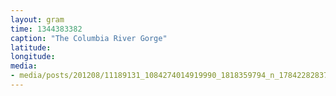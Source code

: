 ```yaml
---
layout: gram
time: 1344383382
caption: "The Columbia River Gorge"
latitude: 
longitude: 
media:
- media/posts/201208/11189131_1084274014919990_1818359794_n_17842282837000351.jpg
---
```

